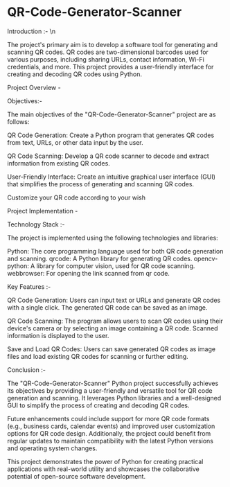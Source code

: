 # QR-Code-Generator-Scanner

Introduction :- \n

The project's primary aim is to develop a software tool for generating and scanning QR codes. QR codes are two-dimensional barcodes used for various purposes, including sharing URLs, contact information, Wi-Fi credentials, and more. This project provides a user-friendly interface for creating and decoding QR codes using Python.

Project Overview -

Objectives:-

The main objectives of the "QR-Code-Generator-Scanner" project are as follows:

QR Code Generation: Create a Python program that generates QR codes from text, URLs, or other data input by the user.

QR Code Scanning: Develop a QR code scanner to decode and extract information from existing QR codes.

User-Friendly Interface: Create an intuitive graphical user interface (GUI) that simplifies the process of generating and scanning QR codes.

Customize your QR code according to your wish

Project Implementation -

Technology Stack :-

The project is implemented using the following technologies and libraries:

Python: The core programming language used for both QR code generation and scanning.
qrcode: A Python library for generating QR codes.
opencv-python: A library for computer vision, used for QR code scanning.
webbrowser: For opening the link scanned from qr code.

Key Features :-

QR Code Generation: Users can input text or URLs and generate QR codes with a single click. The generated QR code can be saved as an image.

QR Code Scanning: The program allows users to scan QR codes using their device's camera or by selecting an image containing a QR code. Scanned information is displayed to the user.

Save and Load QR Codes: Users can save generated QR codes as image files and load existing QR codes for scanning or further editing.

Conclusion :-

The "QR-Code-Generator-Scanner" Python project successfully achieves its objectives by providing a user-friendly and versatile tool for QR code generation and scanning. It leverages Python libraries and a well-designed GUI to simplify the process of creating and decoding QR codes.

Future enhancements could include support for more QR code formats (e.g., business cards, calendar events) and improved user customization options for QR code design. Additionally, the project could benefit from regular updates to maintain compatibility with the latest Python versions and operating system changes.

This project demonstrates the power of Python for creating practical applications with real-world utility and showcases the collaborative potential of open-source software development.
